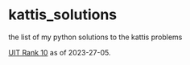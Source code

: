 # kattis_solutions
the list of my python solutions to the kattis problems

[UIT Rank 10](https://open.kattis.com/universities/uit.edu.mm) as of 2023-27-05.
